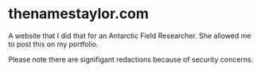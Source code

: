 # thenamestaylor.com
A website that I did that for an Antarctic Field Researcher. She allowed me to post this on my portfolio.

Please note there are signifigant redactions because of security concerns.
